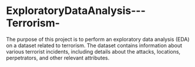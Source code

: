 # ExploratoryDataAnalysis---Terrorism-
The purpose of this project is to perform an exploratory data analysis (EDA) on a dataset related to terrorism. The dataset contains information about various terrorist incidents, including details about the attacks, locations, perpetrators, and other relevant attributes.

